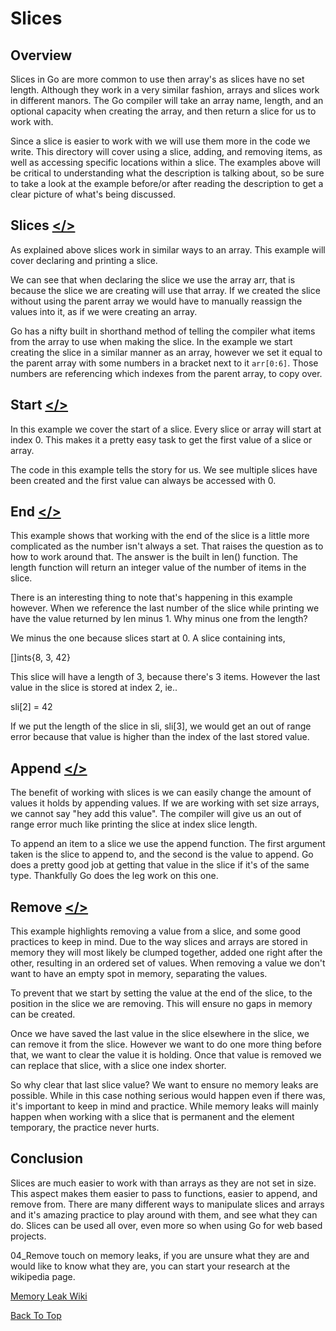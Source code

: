 # Slices

## Overview

Slices in Go are more common to use then array's as slices have no set length. Although they work in a very similar fashion, arrays and slices work in different manors. The Go compiler will take an array name, length, and an optional capacity when creating the array, and then return a slice for us to work with.

Since a slice is easier to work with we will use them more in the code we write. This directory will cover using a slice, adding, and removing items, as well as accessing specific locations within a slice. The examples above will be critical to understanding what the description is talking about, so be sure to take a look at the example before/or after reading the description to get a clear picture of what's being discussed.

## Slices [</>](https://github.com/Syssos/Learning_Go/blob/main/0x05_Slices/00_Slices.go)
As explained above slices work in similar ways to an array. This example will cover declaring and printing a slice.

We can see that when declaring the slice we use the array arr, that is because the slice we are creating will use that array. If we created the slice without using the parent array we would have to manually reassign the values into it, as if we were creating an array.

Go has a nifty built in shorthand method of telling the compiler what items from the array to use when making the slice. In the example we start creating the slice in a similar manner as an array, however we set it equal to the parent array with some numbers in a bracket next to it ``` arr[0:6] ```. Those numbers are referencing which indexes from the parent array, to copy over.

## Start [</>](https://github.com/Syssos/Learning_Go/blob/main/0x05_Slices/01_Start.go)

In this example we cover the start of a slice. Every slice or array will start at index 0. This makes it a pretty easy task to get the first value of a slice or array.

The code in this example tells the story for us. We see multiple slices have been created and the first value can always be accessed with 0.

## End [</>](https://github.com/Syssos/Learning_Go/blob/main/0x05_Slices/02_end.go)

This example shows that working with the end of the slice is a little more complicated as the number isn't always a set. That raises the question as to how to work around that. The answer is the built in len() function. The length function will return an integer value of the number of items in the slice.

There is an interesting thing to note that's happening in this example however. When we reference the last number of the slice while printing we have the value returned by len minus 1. Why minus one from the length?

We minus the one because slices start at 0. A slice containing ints,

[]ints{8, 3, 42}

This slice will have a length of 3, because there's 3 items. However the last value in the slice is stored at index 2, ie..

sli[2] = 42

If we put the length of the slice in sli, sli[3], we would get an out of range error because that value is higher than the index of the last stored value.

## Append [</>](https://github.com/Syssos/Learning_Go/blob/main/0x05_Slices/03_Append.go)

The benefit of working with slices is we can easily change the amount of values it holds by appending values. If we are working with set size arrays, we cannot say "hey add this value". The compiler will give us an out of range error much like printing the slice at index slice length.

To append an item to a slice we use the append function. The first argument taken is the slice to append to, and the second is the value to append. Go does a pretty good job at getting that value in the slice if it's of the same type. Thankfully Go does the leg work on this one.

## Remove [</>](https://github.com/Syssos/Learning_Go/blob/main/0x05_Slices/04_Remove.go)

This example highlights removing a value from a slice, and some good practices to keep in mind. Due to the way slices and arrays are stored in memory they will most likely be clumped together, added one right after the other, resulting in an ordered set of values. When removing a value we don't want to have an empty spot in memory, separating the values.

To prevent that we start by setting the value at the end of the slice, to the position in the slice we are removing. This will ensure no gaps in memory can be created.

Once we have saved the last value in the slice elsewhere in the slice, we can remove it from the slice. However we want to do one more thing before that, we want to clear the value it is holding. Once that value is removed we can replace that slice, with a slice one index shorter.

So why clear that last slice value? We want to ensure no memory leaks are possible. While in this case nothing serious would happen even if there was, it's important to keep in mind and practice. While memory leaks will mainly happen when working with a slice that is permanent and the element temporary, the practice never hurts.

## Conclusion

Slices are much easier to work with than arrays as they are not set in size. This aspect makes them easier to pass to functions, easier to append, and remove from. There are many different ways to manipulate slices and arrays and it's amazing practice to play around with them, and see what they can do. Slices can be used all over, even more so when using Go for web based projects.

04_Remove touch on memory leaks, if you are unsure what they are and would like to know what they are, you can start your research at the wikipedia page.

[Memory Leak Wiki](https://en.wikipedia.org/wiki/Memory_leak)

[Back To Top](#slices)
